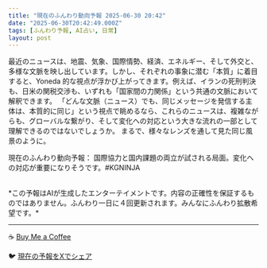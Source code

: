 ```yaml
---
title: "現在のふんわり動向予報 2025-06-30 20:42"
date: "2025-06-30T20:42:49.000Z"
tags: [ふんわり予報, AI占い, 日常]
layout: post
---
```


最近のニュースは、地震、気象、国際情勢、経済、エネルギー、そして外交と、多様な文脈を映し出しています。しかし、それぞれの事象に潜む「本質」に着目すると、Yoneda 的な視点が浮かび上がってきます。例えば、イランの死刑判決も、日米の関税交渉も、いずれも「国家間の力関係」という共通の文脈において解釈できます。  「どんな文脈（ニュース）でも、同じメッセージを発信する主体は、本質的に同じ」という視点で眺めるなら、これらのニュースは、複雑ながらも、グローバルな繋がり、そして変化への対応という大きな流れの一部として理解できるのではないでしょうか。  まるで、様々なレンズを通して見た同じ風景のように。


現在のふんわり動向予報：
国際協力と国内課題の両立が試される局面。変化への対応が重要になりそうです。#KGNINJA

<br>
*この予報はAIが生成したエンターテイメントです。内容の正確性を保証するものではありません。ふんわり一日に４回更新されます。みんなにふんわり拡散希望です。*

---
☕️ [Buy Me a Coffee](https://www.buymeacoffee.com/kgninja)

🐦 [現在の予報をXでシェア](https://twitter.com/intent/tweet?text=%E7%8F%BE%E5%9C%A8%E3%81%AE%E3%81%B5%E3%82%93%E3%82%8F%E3%82%8A%E4%BA%88%E5%A0%B1%3A%20%E3%80%8C%E6%9C%80%E8%BF%91%E3%81%AE%E3%83%8B%E3%83%A5%E3%83%BC%E3%82%B9%E3%81%AF%E3%80%81%E5%9C%B0%E9%9C%87%E3%80%81%E6%B0%97%E8%B1%A1%E3%80%81%E5%9B%BD%E9%9A%9B%E6%83%85%E5%8B%A2%E3%80%81%E7%B5%8C%E6%B8%88%E3%80%81%E3%82%A8%E3%83%8D%E3%83%AB%E3%82%AE%E3%83%BC%E3%80%81%E3%81%9D%E3%81%97%E3%81%A6%E5%A4%96%E4%BA%A4%E3%81%A8%E3%80%81%E5%A4%9A%E6%A7%98%E3%81%AA%E6%96%87%E8%84%88%E3%82%92%E6%98%A0%E3%81%97%E5%87%BA%E3%81%97%E3%81%A6%E3%81%84%E3%81%BE%E3%81%99%E3%80%82%E3%80%8D%23KGNINJA%20%E7%B6%9A%E3%81%8D%E3%81%AF%E3%83%96%E3%83%AD%E3%82%B0%E3%81%A7%EF%BC%81%F0%9F%91%87&url=https%3A%2F%2Fkg-ninja.github.io%2FFunwariyoso%2F)
